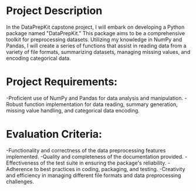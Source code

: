# Project Description
In the DataPrepKit capstone project, I will embark on developing a Python package named "DataPrepKit." This package aims to be a comprehensive toolkit for preprocessing datasets. Utilizing my knowledge in NumPy and Pandas, I will create a series of functions that assist in reading data from a variety of file formats, summarizing datasets, managing missing values, and encoding categorical data.



# Project Requirements:
-Proficient use of NumPy and Pandas for data analysis and manipulation.
-Robust function implementation for data reading, summary generation, missing value handling, and categorical data encoding.


# Evaluation Criteria:
-Functionality and correctness of the data preprocessing features implemented.
-Quality and completeness of the documentation provided.
-Effectiveness of the test suite in ensuring the package's reliability.
-Adherence to best practices in coding, packaging, and testing.
-Creativity and efficiency in managing different file formats and data preprocessing challenges.
